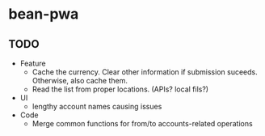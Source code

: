 # bean-pwa

## TODO

- Feature
    - Cache the currency. Clear other information if submission suceeds. Otherwise, also cache them.
    - Read the list from proper locations. (APIs? local fils?)
- UI
    - lengthy account names causing issues
- Code
    - Merge common functions for from/to accounts-related operations